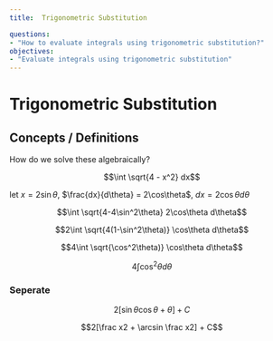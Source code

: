 ```yaml
---
title:  Trigonometric Substitution

questions:
- "How to evaluate integrals using trigonometric substitution?"
objectives:
- "Evaluate integrals using trigonometric substitution"
---
```


# Trigonometric Substitution

## Concepts / Definitions

How do we solve these algebraically?

$$\int \sqrt{4 - x^2} dx$$

let $x = 2\sin\theta$, $\frac{dx}{d\theta} = 2\cos\theta$, $dx = 2\cos\theta d\theta$

$$\int \sqrt{4-4\sin^2\theta} 2\cos\theta d\theta$$

$$2\int \sqrt{4(1-\sin^2\theta)} \cos\theta d\theta$$

$$4\int \sqrt{\cos^2\theta)} \cos\theta d\theta$$

$$4\int \cos^2\theta d\theta$$

### Seperate

$$2[\sin\theta\cos\theta + \theta] + C$$

$$2[\frac x2  + \arcsin \frac x2] + C$$
